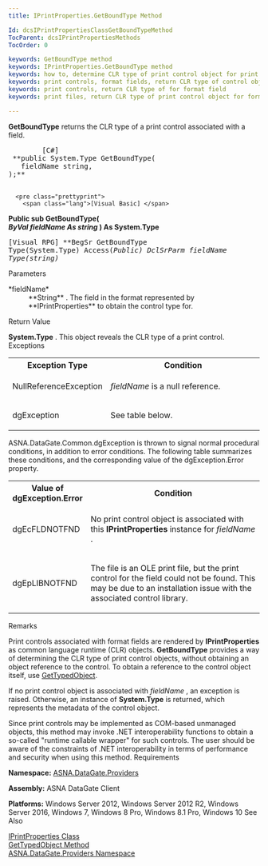 ```yaml
---
title: IPrintProperties.GetBoundType Method

Id: dcsIPrintPropertiesClassGetBoundTypeMethod
TocParent: dcsIPrintPropertiesMethods
TocOrder: 0

keywords: GetBoundType method
keywords: IPrintProperties.GetBoundType method
keywords: how to, determine CLR type of print control object for print format field
keywords: print controls, format fields, return CLR type of control object
keywords: print controls, return CLR type of for format field
keywords: print files, return CLR type of print control object for format field

---
```


<span> **GetBoundType** </span> returns the CLR type of a print control associated with a field.
<pre class="prettyprint">
        <span class="lang">[C#]</span>
 **public System.Type GetBoundType(
   fieldName string,
);** 
      </pre>
      <pre class="prettyprint">
        <span class="lang">[Visual Basic] </span>
 **Public sub GetBoundType(_<br />   ByVal fieldName As string_
) As System.Type** 
      </pre>
      <pre class="prettyprint">
        <span class="lang">[Visual RPG]</span>
 **BegSr GetBoundType Type(System.Type) Access(*Public)
   DclSrParm fieldName Type(*string)** 
 </pre>

Parameters

<dl>
        <dt>
 *fieldName* 
        </dt>
        <dd>
 **String** .  The field in the format represented by **IPrintProperties** 
						to obtain the control type for.
					</dd>
</dl>

Return Value

**System.Type** . This object reveals the CLR type of a print control. 
Exceptions

<table class="dtTABLE" id="table2" style="border-spacing: 0px; x-cell-content-align: Top" cellspacing="0" x-use-null-cells="x-use-null-cells">
          <col span="1" style="FONT-WEIGHT: bold; WIDTH: 30%" />
          <col span="1" style="WIDTH: 70%" />
          <tr>
            <th colspan="1" rowspan="1">
										Exception Type
										</th>
            <th colspan="1" rowspan="1">
											Condition
										</th>
          </tr>
          <tr>
            <td colspan="1" rowspan="1">

NullReferenceException 
</td>
            <td colspan="1" rowspan="1">

*fieldName* is a null reference.
</td>
          </tr>
          <tr>
            <td colspan="1" rowspan="1">

dgException 
</td>
            <td colspan="1" rowspan="1">

See table below. 
</td>
          </tr>
</table>

ASNA.DataGate.Common.dgException is thrown to signal normal procedural conditions, in addition to error conditions. The following table summarizes these conditions, and the corresponding value of the <span>dgException.Error</span> property.

<table class="dtTABLE" id="table3" style="border-spacing: 0px; x-cell-content-align: Top" cellspacing="0" x-use-null-cells="x-use-null-cells"> <col span="1" style="FONT-WEIGHT: bold; WIDTH: 30%" /> <col span="1" style="WIDTH: 70%" /> <tr> <th colspan="1" rowspan="1"> Value of dgException.Error </th> <th colspan="1" rowspan="1"> Condition </th> </tr> <tr> <td colspan="1" rowspan="1"> <p>dgEcFLDNOTFND
</td>
            <td colspan="1" rowspan="1">

No print control object is associated with this **IPrintProperties** instance for *fieldName* .
</td>
          </tr>
          <tr>
            <td colspan="1" rowspan="1">

dgEpLIBNOTFND
</td>
            <td colspan="1" rowspan="1">

The file is an OLE print file, but the print control for the field could not be found. This may be due to an installation issue with the associated control library.
</td>
          </tr>
</table>

Remarks

Print controls associated with format fields are rendered by **IPrintProperties** as common language runtime (CLR) objects. **GetBoundType** provides a way of determining the CLR type of print control objects, without obtaining an object reference to the control. To obtain a reference to the control object itself, use [ GetTypedObject](dcsIPrintPropertiesClassGetTypedObjectMethod.html).

If no print control object is associated with *fieldName* , an exception is raised. Otherwise, an instance of **System.Type** is returned, which represents the metadata of the control object.

Since print controls may be implemented as COM-based unmanaged objects, this method may invoke .NET interoperability functions to obtain a so-called "runtime callable wrapper" for such controls. The user should be aware of the constraints of .NET interoperability in terms of performance and security when using this method. 
Requirements

<span> **Namespace:** [ ASNA.DataGate.Providers](dcsDataGateProvidersNamespace.html) </span> 

<span> **Assembly:** ASNA DataGate Client</span> 

<span> **Platforms:** Windows Server 2012, Windows Server 2012 R2, Windows Server 2016, Windows 7, Windows 8 Pro, Windows 8.1 Pro, Windows 10</span> 
See 
Also

<span>[IPrintProperties Class](dcsIPrintPropertiesClass.html) <br /> [GetTypedObject Method](dcsIPrintPropertiesClassGetTypedObjectMethod.html) <br /> [ASNA.DataGate.Providers Namespace](dcsDataGateProvidersNamespace.html) </span> 
